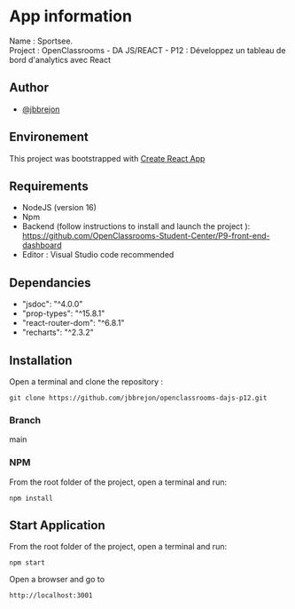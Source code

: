 # App information

Name : Sportsee. \
Project : OpenClassrooms - DA JS/REACT - P12 : Développez un tableau de bord d'analytics avec React

## Author

- [@jbbrejon](https://github.com/jbbrejon)

## Environement

This project was bootstrapped with [Create React App](https://github.com/facebook/create-react-app)


## Requirements

- NodeJS (version 16)
- Npm
- Backend (follow instructions to install and launch the project ): https://github.com/OpenClassrooms-Student-Center/P9-front-end-dashboard
- Editor : Visual Studio code recommended

## Dependancies

- "jsdoc": "^4.0.0"
- "prop-types": "^15.8.1"
- "react-router-dom": "^6.8.1"
- "recharts": "^2.3.2"


## Installation

Open a terminal and clone the repository :

`git clone https://github.com/jbbrejon/openclassrooms-dajs-p12.git`

### Branch

main

### NPM

From the root folder of the project, open a terminal and run:

`npm install`


## Start Application

From the root folder of the project, open a terminal and run: 

`npm start`

Open a browser and go to 

`http://localhost:3001`